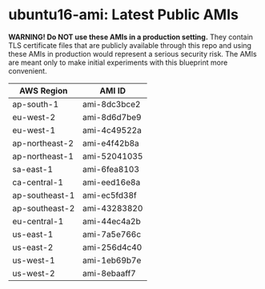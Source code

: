 # ubuntu16-ami: Latest Public AMIs

**WARNING! Do NOT use these AMIs in a production setting.** They contain TLS certificate files that are publicly available through this repo and using these AMIs in production would represent a serious security risk. The AMIs are meant only to make initial experiments with this blueprint more convenient.

| AWS Region | AMI ID |
| ---------- | ------ |
| ap-south-1 | ami-8dc3bce2 |
| eu-west-2 | ami-8d6d7be9 |
| eu-west-1 | ami-4c49522a |
| ap-northeast-2 | ami-e4f42b8a |
| ap-northeast-1 | ami-52041035 |
| sa-east-1 | ami-6fea8103 |
| ca-central-1 | ami-eed16e8a |
| ap-southeast-1 | ami-ec5fd38f |
| ap-southeast-2 | ami-43283820 |
| eu-central-1 | ami-44ec4a2b |
| us-east-1 | ami-7a5e766c |
| us-east-2 | ami-256d4c40 |
| us-west-1 | ami-1eb69b7e |
| us-west-2 | ami-8ebaaff7 |
